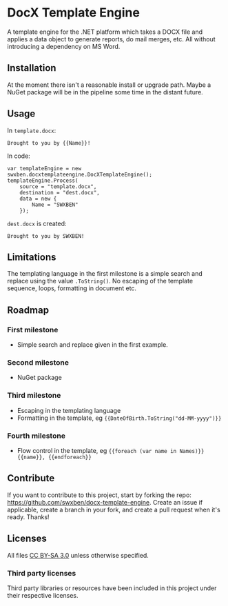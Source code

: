 DocX Template Engine
====================

A template engine for the .NET platform which takes a DOCX file and applies a data object to generate reports, do mail merges, etc. All without introducing a dependency on MS Word.


## Installation

At the moment there isn't a reasonable install or upgrade path. Maybe a NuGet package will be in the pipeline some time in the distant future.


## Usage

In `template.docx`:

	Brought to you by {{Name}}!

In code:

	var templateEngine = new swxben.docxtemplateengine.DocXTemplateEngine();
	templateEngine.Process(
		source = "template.docx",
		destination = "dest.docx",
		data = new {
			Name = "SWXBEN"
		});

`dest.docx` is created:

	Brought to you by SWXBEN!


## Limitations

The templating language in the first milestone is a simple search and replace using the value `.ToString()`. No escaping of the template sequence, loops, formatting in document etc.


## Roadmap

### First milestone

- Simple search and replace given in the first example.

### Second milestone

- NuGet package

### Third milestone

- Escaping in the templating language
- Formatting in the template, eg `{{DateOfBirth.ToString("dd-MM-yyyy")}}`

### Fourth milestone

- Flow control in the template, eg `{{foreach (var name in Names)}} {{name}}, {{endforeach}}`


## Contribute

If you want to contribute to this project, start by forking the repo: <https://github.com/swxben/docx-template-engine>. Create an issue if applicable, create a branch in your fork, and create a pull request when it's ready. Thanks!


## Licenses

All files [CC BY-SA 3.0](http://creativecommons.org/licenses/by-sa/3.0/) unless otherwise specified.

### Third party licenses

Third party libraries or resources have been included in this project under their respective licenses.
